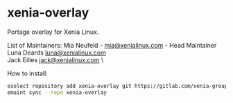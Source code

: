 # xenia-overlay

Portage overlay for Xenia Linux.

List of Maintainers:
Mia Neufeld - mia@xenialinux.com - Head Maintainer \
Luna Deards luna@xenialinux.com \
Jack Eilles jack@xenialinux.com \

How to install:

```sh
eselect repository add xenia-overlay git https://gitlab.com/xenia-group/xenia-overlay.git
emaint sync --repo xenia-overlay
```
